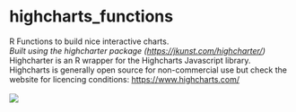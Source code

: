 # highcharts_functions
R Functions to build nice interactive charts. 
<br>
*Built using the highcharter package (https://jkunst.com/highcharter/)* 
<br>
Highcharter is an R wrapper for the Highcharts Javascript library. Highcharts is generally open source for non-commercial use but check the website for licencing conditions: https://www.highcharts.com/
<br>
<br>
![](https://github.com/skittogh/highcharts_functions/edit/main/simple_barplot.svg)

